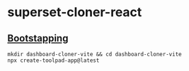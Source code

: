 # superset-cloner-react


## [Bootstapping](https://mui.com/toolpad/core/introduction/tutorial/#bootstrapping)
```
mkdir dashboard-cloner-vite && cd dashboard-cloner-vite
npx create-toolpad-app@latest
```
